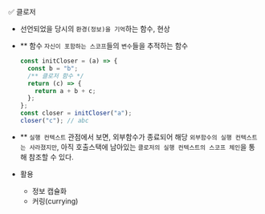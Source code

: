 ✅ 클로저

- 선언되었을 당시의 `환경(정보)을 기억`하는 함수, 현상
- \*\* 함수 `자신이 포함하는 스코프`들의 `변수`들을 추적하는 함수
  ```js
  const initCloser = (a) => {
    const b = "b";
    /** 클로저 함수 */
    return (c) => {
      return a + b + c;
    };
  };
  const closer = initCloser("a");
  closer("c"); // abc
  ```
- \*\* `실행 컨텍스트` 관점에서 보면, 외부함수가 종료되어 해당 `외부함수의 실행 컨텍스트는 사라졌지만`, 아직 호출스택에 남아있는 `클로저의 실행 컨텍스트의 스코프 체인`을 통해 참조할 수 있다.

- 활용
  - 정보 캡슐화
  - 커링(currying)
